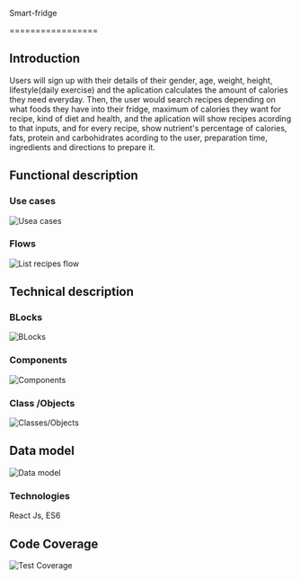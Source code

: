 Smart-fridge

=================

## Introduction

Users will sign up with their details of their gender, age, weight, height, lifestyle(daily exercise) and the aplication calculates the amount of calories they need everyday. Then, the user would search recipes depending on what foods they have into their fridge, maximum of calories they want for recipe, kind of diet and health, and the aplication will show recipes acording to that inputs, and for every recipe, show  nutrient's percentage of calories, fats, protein and carbohidrates acording to the user,  preparation time, ingredients and directions to prepare it.

## Functional description

### Use cases

![Usea cases](images/use-cases.png)

### Flows

![List recipes flow](images/recipes-flow.png)

## Technical description

### BLocks

![BLocks](images/blocks.png)

### Components

![Components](images/components.png)

### Class /Objects

![Classes/Objects](images/class-objects.png)

## Data model

![Data model](images/class-objects.png)

### Technologies

React Js, ES6

## Code Coverage

![Test Coverage](images/test-coverage.png)



